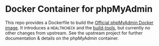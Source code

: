 # Docker Container for phpMyAdmin

This repo provides a Dockerfile to build the [Official phpMyAdmin Docker image](https://github.com/phpmyadmin/docker). It introduces a `HEALTHCHECK` and the [build-tools](https://github.com/drud/build-tools), but currently no other changes from upstream. See the upstream project for further documentation & details on the phpMyAdmin container.
